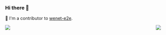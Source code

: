 ### Hi there 👋

🔭 I'm a contributor to [wenet-e2e](https://github.com/wenet-e2e).  

<img align="left" src="https://github-readme-stats.vercel.app/api?username=pengzhendong&show_icons=true&icon_color=805AD5&text_color=718096&bg_color=ffffff&hide_title=true" />

<image align="right" src="https://github-readme-stats.vercel.app/api/top-langs?username=pengzhendong&layout=compact&show_icons=true" />


